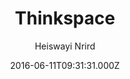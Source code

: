 ---
title: Thinkspace
github: https://github.com/heiswayi/thinkspace
demo: https://heiswayi.github.io/thinkspace/
author: Heiswayi Nrird
ssg:
  - Jekyll
cms:
  - No Cms
date: 2016-06-11T09:31:31.000Z
description: >-
  Just another minimalist Jekyll theme which designed for technical writing
  blog.
stale: false
---
